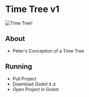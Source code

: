 


# Time Tree v1



![Time Tree!](time-tree-demo.png)



## About
- Peter's Conception of a Time Tree



## Running
- Pull Project
- Download *Godot* **`3.2`**
- Open Project in Godot


